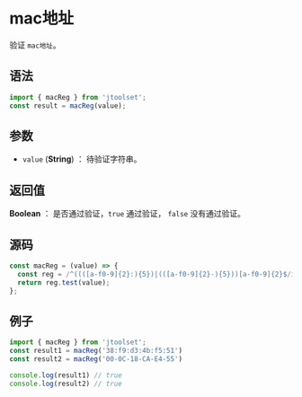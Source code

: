 

# mac地址

验证 `mac地址`。

## 语法

```js
import { macReg } from 'jtoolset';
const result = macReg(value);
```

## 参数

- `value` (**String**) ： 待验证字符串。

## 返回值

**Boolean** ： 是否通过验证，`true` 通过验证， `false` 没有通过验证。

## 源码

```js
const macReg = (value) => {
  const reg = /^((([a-f0-9]{2}:){5})|(([a-f0-9]{2}-){5}))[a-f0-9]{2}$/i;
  return reg.test(value);
};
```

## 例子

```js
import { macReg } from 'jtoolset';
const result1 = macReg('38:f9:d3:4b:f5:51')
const result2 = macReg('00-0C-18-CA-E4-55')

console.log(result1) // true
console.log(result2) // true
```
